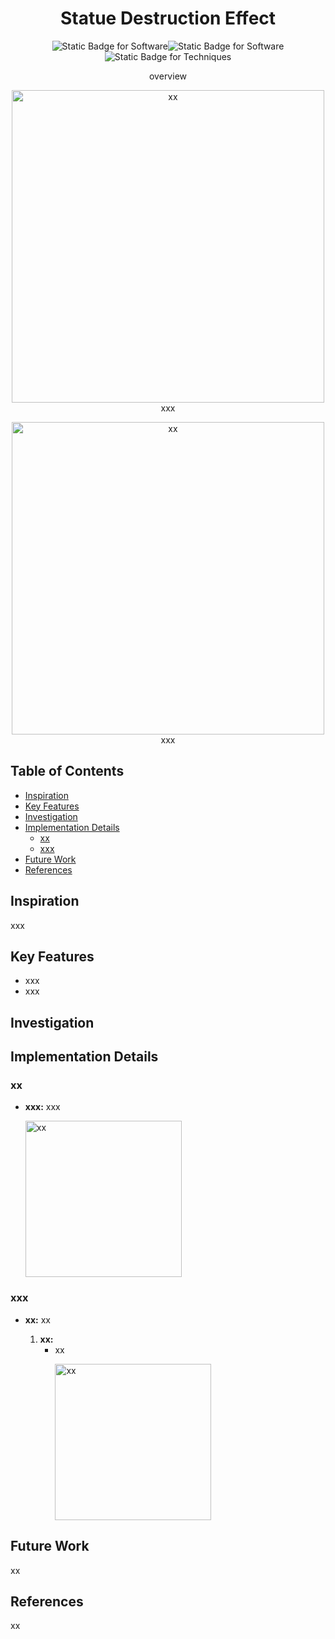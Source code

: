 <div align="center">
    <h1>Statue Destruction Effect</h1>
    <p><img alt="Static Badge for Software" src="https://img.shields.io/badge/Software-Houdini-E4D0C1"><img alt="Static Badge for Software" src="https://img.shields.io/badge/Software-Unreal-CDCFEC"> <img alt="Static Badge for Techniques" src="https://img.shields.io/badge/Techniques-Procedural_Fracture%2C_Veretx_Animation-C2D8EE"></p>
    <p>overview</p>
    <p><img src="media/xx.gif" alt="xx" title="xx" height=500> <br> xxx</p>
    <p><img src="media/xx.gif" alt="xx" title="xx" height=500> <br> xxx</p>
</div>


## Table of Contents <!-- omit from toc -->
- [Inspiration](#inspiration)
- [Key Features](#key-features)
- [Investigation](#investigation)
- [Implementation Details](#implementation-details)
  - [xx](#xx)
  - [xxx](#xxx)
- [Future Work](#future-work)
- [References](#references)

## Inspiration
xxx

## Key Features
- xxx
- xxx

## Investigation

## Implementation Details

### xx
- **xxx:** xxx <p><img src="media/xx.png" alt="xx" title="xx" height=250></p>


### xxx
- **xx:** xx
  
  1. **xx:**
     - xx <p><img src="media/xx.png" alt="xx" title="xx" height=250></p>


## Future Work
xx

## References
xx
